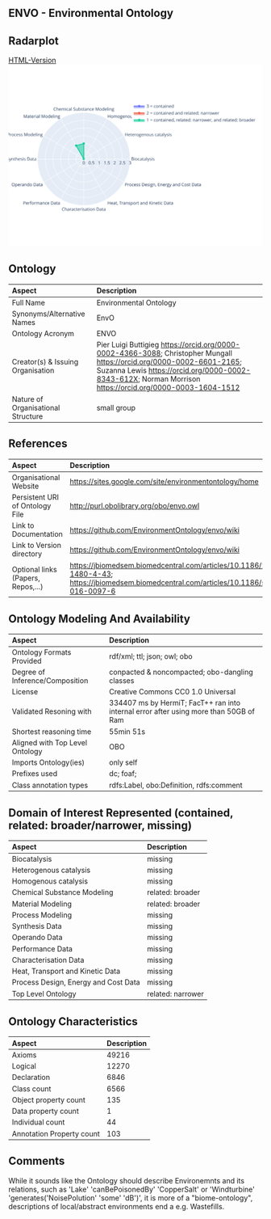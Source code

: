 ## ENVO - Environmental Ontology

 ## Radarplot 
 [HTML-Version](../radarplots/Radarplot_ENVO.html) ![Radarplot for Domains of ontology ENVO](../radarplots/Radarplot_ENVO.svg) 
## Ontology
|Aspect |Description| 
 |:---|:---|
| Full Name | Environmental Ontology |
| Synonyms/Alternative Names | EnvO |
| Ontology Acronym | ENVO |
| Creator(s) & Issuing Organisation |  Pier Luigi Buttigieg https://orcid.org/0000-0002-4366-3088;   Christopher Mungall https://orcid.org/0000-0002-6601-2165;  Suzanna Lewis https://orcid.org/0000-0002-8343-612X; Norman Morrison https://orcid.org/0000-0003-1604-1512 |
| Nature of Organisational Structure | small group |

## References
|Aspect |Description| 
 |:---|:---|
| Organisational Website | https://sites.google.com/site/environmentontology/home |
| Persistent URI of Ontology File | http://purl.obolibrary.org/obo/envo.owl |
| Link to Documentation | https://github.com/EnvironmentOntology/envo/wiki |
| Link to Version directory | https://github.com/EnvironmentOntology/envo/wiki |
| Optional links (Papers, Repos,...) | https://jbiomedsem.biomedcentral.com/articles/10.1186/2041-1480-4-43; https://jbiomedsem.biomedcentral.com/articles/10.1186/s13326-016-0097-6 |

## Ontology Modeling And Availability
|Aspect |Description| 
 |:---|:---|
| Ontology Formats Provided | rdf/xml; ttl; json; owl; obo |
| Degree of Inference/Composition | conpacted & noncompacted; obo-dangling classes |
| License | Creative Commons CC0 1.0 Universal |
| Validated Resoning with | 334407 ms by HermiT; FacT++ ran into internal error after using more than 50GB of Ram |
| Shortest reasoning time | 55min 51s |
| Aligned with Top Level Ontology | OBO |
| Imports Ontology(ies) | only self |
| Prefixes used | dc; foaf; |
| Class annotation types | rdfs:Label, obo:Definition, rdfs:comment |

## Domain of Interest Represented (contained, related: broader/narrower, missing)
|Aspect |Description| 
 |:---|:---|
| Biocatalysis | missing |
| Heterogenous catalysis | missing |
| Homogenous catalysis | missing |
| Chemical Substance Modeling | related: broader |
| Material Modeling | related: broader |
| Process Modeling | missing |
| Synthesis Data | missing |
| Operando Data | missing |
| Performance Data | missing |
| Characterisation Data | missing |
| Heat, Transport and Kinetic Data | missing |
| Process Design, Energy and Cost Data | missing |
| Top Level Ontology | related: narrower |

## Ontology Characteristics
|Aspect |Description| 
 |:---|:---|
| Axioms | 49216 |
| Logical | 12270 |
| Declaration | 6846 |
| Class count | 6566 |
| Object property count | 135 |
| Data property count | 1 |
| Individual count | 44 |
| Annotation Property count | 103 |

## Comments
While it  sounds like the Ontology should describe Environemnts and its relations, such as 'Lake' 'canBePoisonedBy' 'CopperSalt' or 'Windturbine' 'generates('NoisePolution' 'some' 'dB')', it is more of a "biome-ontology", descriptions of local/abstract environments end a e.g. Wastefills.
